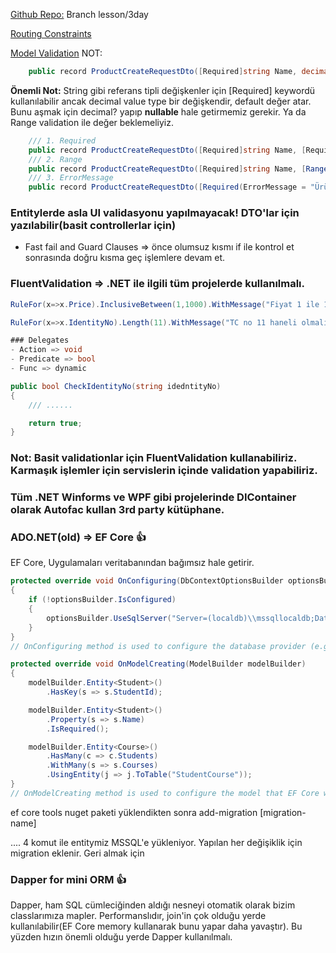 [Github Repo:](https://github.com/Fcakiroglu16/NetBootcamp.git) Branch lesson/3day

[Routing Constraints](https://learn.microsoft.com/en-us/aspnet/core/fundamentals/routing?view=aspnetcore-8.0)

[Model Validation](https://learn.microsoft.com/en-us/aspnet/core/mvc/models/validation?view=aspnetcore-8.0)
NOT:
```cs
    public record ProductCreateRequestDto([Required]string Name, decimal Price);
```
**Önemli Not:** String gibi referans tipli değişkenler için [Required] keywordü kullanılabilir ancak decimal value type bir değişkendir, default değer atar. Bunu aşmak için decimal? yapıp **nullable** hale getirmemiz gerekir. Ya da Range validation ile değer beklemeliyiz.
```cs
    /// 1. Required
    public record ProductCreateRequestDto([Required]string Name, [Required] decimal? Price);
    /// 2. Range
    public record ProductCreateRequestDto([Required]string Name, [Range(1,Int32.MaxValue)] decimal Price);
    /// 3. ErrorMessage
    public record ProductCreateRequestDto([Required(ErrorMessage = "Ürün adı bulunamadı.")]string Name, [Required] decimal? Price);
```


### Entitylerde asla UI validasyonu yapılmayacak! DTO'lar için yazılabilir(basit controllerlar için)

- Fast fail and Guard Clauses => önce olumsuz kısmı if ile kontrol et sonrasında doğru kısma geç işlemlere devam et.

### FluentValidation => .NET ile ilgili tüm projelerde kullanılmalı.
```cs
RuleFor(x=>x.Price).InclusiveBetween(1,1000).WithMessage("Fiyat 1 ile 1000 arasında olabilir");
```

```cs
RuleFor(x=>x.IdentityNo).Length(11).WithMessage("TC no 11 haneli olmalıdır").Must(CheckIdentityNo).WithMessage("TC numarası hatalıdır");

### Delegates
- Action => void
- Predicate => bool
- Func => dynamic

public bool CheckIdentityNo(string idedntityNo)
{
    /// ......

    return true;
}
```

### Not: Basit validationlar için FluentValidation kullanabiliriz. Karmaşık işlemler için servislerin içinde validation yapabiliriz.

### Tüm .NET Winforms ve WPF gibi projelerinde DIContainer olarak **Autofac** kullan 3rd party kütüphane.

### ADO.NET(old) => **EF Core** 👍
EF Core, Uygulamaları veritabanından bağımsız hale getirir.
```cs
protected override void OnConfiguring(DbContextOptionsBuilder optionsBuilder)
{
    if (!optionsBuilder.IsConfigured)
    {
        optionsBuilder.UseSqlServer("Server=(localdb)\\mssqllocaldb;Database=SchoolDB;Trusted_Connection=True;");
    }
}
// OnConfiguring method is used to configure the database provider (e.g., SQL Server, SQLite, PostgreSQL) that EF Core will use to connect to your database. This method is also typically overridden in your DbContext class and is called by EF Core when the context is being configured.
```
```cs
protected override void OnModelCreating(ModelBuilder modelBuilder)
{
    modelBuilder.Entity<Student>()
        .HasKey(s => s.StudentId);

    modelBuilder.Entity<Student>()
        .Property(s => s.Name)
        .IsRequired();

    modelBuilder.Entity<Course>()
        .HasMany(c => c.Students)
        .WithMany(s => s.Courses)
        .UsingEntity(j => j.ToTable("StudentCourse"));
}
// OnModelCreating method is used to configure the model that EF Core will use to create the database schema. This method is typically overridden in your DbContext class to define the shape of your database entities, their relationships, and various constraints.
```

ef core tools nuget paketi yüklendikten sonra
add-migration [migration-name]

.... 4 komut ile entitymiz MSSQL'e yükleniyor.
Yapılan her değişiklik için migration eklenir.
Geri almak için
### **Dapper** for mini ORM 👍
Dapper, ham SQL cümleciğinden aldığı nesneyi otomatik olarak bizim classlarımıza mapler. Performanslıdır, join'in çok olduğu yerde kullanılabilir(EF Core memory kullanarak bunu yapar daha yavaştır). Bu yüzden hızın önemli olduğu yerde Dapper kullanılmalı.